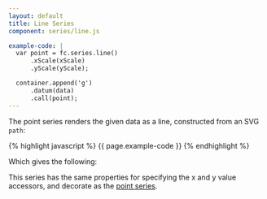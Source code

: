 ```yaml
---
layout: default
title: Line Series
component: series/line.js

example-code: |
  var point = fc.series.line()
      .xScale(xScale)
      .yScale(yScale);

  container.append('g')
      .datum(data)
      .call(point);
---
```


The point series renders the given data as a line, constructed from an SVG `path`:

{% highlight javascript %}
{{ page.example-code }}
{% endhighlight %}

Which gives the following:

<div id="series_line" class="chart"> </div>
<script type="text/javascript">
(function() {
    var f = createFixture('#series_line', null, null, function() { return true; });
    var container = f.container, data = f.data
      xScale = f.xScale, yScale = f.yScale;
    {{ page.example-code }}
}());
</script>

This series has the same properties for specifying the x and y value accessors, and decorate as the [point series](#point).

